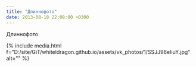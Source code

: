 ```yaml
---
title: "Длиннофото"
date: 2013-08-18 22:08:00 +0300
---
```


Длиннофото

{% include media.html f="D:/site/GiT/whiteldragon.github.io/assets/vk_photos/1/SSJJ98eIiuY.jpg" alt="" %}
